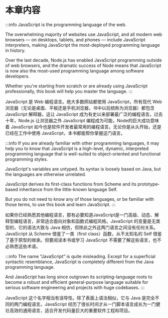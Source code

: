 # 本章内容

:::info
JavaScript is the programming language of the web. 

The overwhelming majority of websites use JavaScript, and all modern web browsers — on desktops, tablets, and phones — include JavaScript interpreters, making JavaScript the most-deployed programming language in history. 

Over the last decade, Node.js has enabled JavaScript programming outside of web browsers, and the dramatic success of Node means that JavaScript is now also the most-used programming language among software developers. 

Whether you're starting from scratch or are already using JavaScript professionally, this book will help you master the language. 
:::

JavaScript 是 Web 编程语言。绝大多数网站都使用 JavaScript，所有现代 Web 浏览器（无论是桌面、平板还是手机浏览器，书中以后统称为浏览器）都包含 JavaScript 解释器，这让 JavaScript 成为有史以来部署最广泛的编程语言。过去十年，Node.js 让浏览器之外 JavaScript 编程成为可能，Node的巨大成功意味着 JavaScript 如今也是软件开发者最常用的编程语言。无论你是从头开始，还是已经在工作中使用 JavaScript，本书都能帮你掌握这门语言。

:::info
If you are already familiar with other programming languages, it may help you to know that JavaScript is a high-level, dynamic, interpreted programming language that is well-suited to object-oriented and functional programming styles. 

JavaScript's variables are untyped. Its syntax is loosely based on Java, but the languages are otherwise unrelated. 

JavaScript derives its first-class functions from Scheme and its prototype-based inheritance from the little-known language Self. 

But you do not need to know any of those languages, or be familiar with those terms, to use this book and learn JavaScript. 
:::

如果你已经熟悉其他编程语言，那有必要知道JavaScript是一门高级、动态、解释型编程语言，非常适合面向对象和函数式编程风格。JavaScript 的变量是无类型的，它的语法大致与 Java 相仿，但除此之外这两门语言之间没有任何关系。JavaScript 从 Scheme 借鉴了一类（first class）函数，从不太知名的 Self 借鉴了基于原型的继承。但要阅读本书或学习 JavaScript 不需要了解这些语言，也不必熟悉这些术语。


:::info
The name "JavaScript" is quite misleading. Except for a superficial syntactic resemblance, JavaScript is completely different from the Java programming language. 

And JavaScript has long since outgrown its scripting-language roots to become a robust and efficient general-purpose language suitable for serious software engineering and projects with huge codebases.
:::

JavaScript 这个名字相当有误导性。除了表面上语法相似，它与 Java 是完全不同的两门编程语言。JavaScript 经历了很长时间才从一门脚本语言成长为一门健壮高效的通用语言，适合开发代码量巨大的重要软件工程和项目。